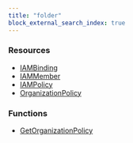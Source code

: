 ```yaml
---
title: "folder"
block_external_search_index: true
---
```


<!-- WARNING: this file was generated by Pulumi Docs Generator. -->
<!-- Do not edit by hand unless you're certain you know what you are doing! -->

<style>
  table td p { margin-top: 0; margin-bottom: 0; }
</style>

<h3>Resources</h3>
<ul class="api">
    <li><a href="iambinding"><span class="symbol resource"></span>IAMBinding</a></li>
    <li><a href="iammember"><span class="symbol resource"></span>IAMMember</a></li>
    <li><a href="iampolicy"><span class="symbol resource"></span>IAMPolicy</a></li>
    <li><a href="organizationpolicy"><span class="symbol resource"></span>OrganizationPolicy</a></li>
</ul>

<h3>Functions</h3>
<ul class="api">
    <li><a href="getorganizationpolicy"><span class="symbol datasource"></span>GetOrganizationPolicy</a></li>
</ul>

